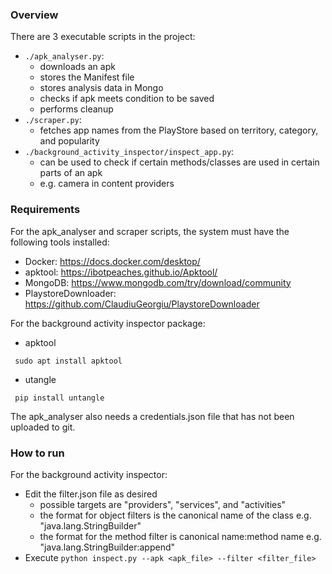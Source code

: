 ### Overview
There are 3 executable scripts in the project:
* `./apk_analyser.py`: 
  * downloads an apk
  * stores the Manifest file
  * stores analysis data in Mongo
  * checks if apk meets condition to be saved
  * performs cleanup
* `./scraper.py`:
  * fetches app names from the PlayStore based on territory, category, and popularity
* `./background_activity_inspector/inspect_app.py`:
  * can be used to check if certain methods/classes are used in certain parts of an apk
  * e.g. camera in content providers  

### Requirements
For the apk_analyser and scraper scripts, the system must have the following tools installed:
* Docker: https://docs.docker.com/desktop/
* apktool: https://ibotpeaches.github.io/Apktool/
* MongoDB: https://www.mongodb.com/try/download/community
* PlaystoreDownloader: https://github.com/ClaudiuGeorgiu/PlaystoreDownloader

For the background activity inspector package:
* apktool


``` sudo apt install apktool```
* utangle


``` pip install untangle```

The apk_analyser also needs a credentials.json file that has not been uploaded to git.

### How to run
For the background activity inspector:
* Edit the filter.json file as desired
  * possible targets are "providers", "services", and "activities"
  * the format for object filters is the canonical name of the class e.g. "java.lang.StringBuilder"
  * the format for the method filter is canonical name:method name e.g. "java.lang.StringBuilder:append"  
* Execute `python inspect.py --apk <apk_file> --filter <filter_file>`
